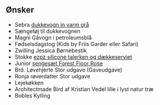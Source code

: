 ## Ønsker

- Sebra [dukkevogn in varm grå](https://www.sebra.dk/produkter/legetoej/dukkevogn-i-trae--warm-grey)
- Sængetøj til dukkevognen
- Magni Gåvogn i petroleumsblå
- Fødselsdagstog (Kids by Friis Garder eller Safari)
- Zwilling Jessica Børnebestik
- Stokke [ezpz silicone talerken og dækkeserviet](https://www.stokke.com/DNK/da-dk/tilbeh%C3%B8r/5389.html)
- Junior [sengesæt Forest Floor Rose](https://filibabba.dk/shop/sovetid/junior-sengetoj/junior-sengesaet-forest-floor-rose-fi-ffr002.html)
- Brd. Løvehjerte Stor udgave (Gaveudgave)
- Ronja røverdatter Stor udgave
- Lejekøkken
- Architectmade Bird af Kristian Vedel lille i lyst natur træ
- Bobles Kylling
